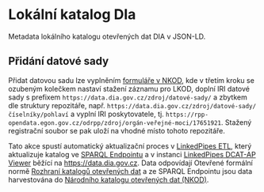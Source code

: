 # Lokální katalog DIa
Metadata lokálního katalogu otevřených dat DIA v JSON-LD.

## Přidání datové sady
Přidat datovou sadu lze vyplněním [formuláře v NKOD](https://data.gov.cz/formulář/registrace-datové-sady), kde v třetím kroku se ozubeným kolečkem nastaví stažení záznamu pro LKOD, doplní IRI datové sady s prefixem `https://data.dia.gov.cz/zdroj/datové-sady/` a zbytkem dle struktury repozitáře, např. `https://data.dia.gov.cz/zdroj/datové-sady/číselníky/pohlaví` a vyplní IRI poskytovatele, tj. `https://rpp-opendata.egon.gov.cz/odrpp/zdroj/orgán-veřejné-moci/17651921`.
Stažený registrační soubor se pak uloží na vhodné místo tohoto repozitáře.

Tato akce spustí automatický aktualizační proces v [LinkedPipes ETL](https://github.com/linkedpipes/etl), který aktualizuje katalog ve [SPARQL Endpointu](https://data.dia.gov.cz/sparql) a v instanci [LinkedPipes DCAT-AP Viewer](https://github.com/linkedpipes/dcat-ap-viewer) běžící na https://data.dia.gov.cz.
Data odpovídají Otevřené formální normě [Rozhraní katalogů otevřených dat](https://data.gov.cz/otevřené-formální-normy/rozhraní-katalogů-otevřených-dat/2019-04-04/) a ze SPARQL Endpointu jsou data harvestována do [Národního katalogu otevřených dat (NKOD)](https://data.gov.cz/datové-sady).
